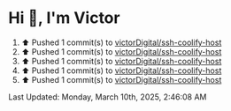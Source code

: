 <h1>Hi 👋, I'm Victor </h1>

<!--RECENT_ACTIVITY:start-->
1. ⬆️ Pushed 1 commit(s) to [victorDigital/ssh-coolify-host](https://github.com/victorDigital/ssh-coolify-host)<br>
2. ⬆️ Pushed 1 commit(s) to [victorDigital/ssh-coolify-host](https://github.com/victorDigital/ssh-coolify-host)<br>
3. ⬆️ Pushed 1 commit(s) to [victorDigital/ssh-coolify-host](https://github.com/victorDigital/ssh-coolify-host)<br>
4. ⬆️ Pushed 1 commit(s) to [victorDigital/ssh-coolify-host](https://github.com/victorDigital/ssh-coolify-host)<br>
5. ⬆️ Pushed 1 commit(s) to [victorDigital/ssh-coolify-host](https://github.com/victorDigital/ssh-coolify-host)<br>
<!--RECENT_ACTIVITY:end-->

<!--RECENT_ACTIVITY:last_update-->
Last Updated: Monday, March 10th, 2025, 2:46:08 AM
<!--RECENT_ACTIVITY:last_update_end-->
